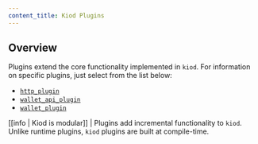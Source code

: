 ```yaml
---
content_title: Kiod Plugins
---
```


## Overview

Plugins extend the core functionality implemented in `kiod`. For information on specific plugins, just select from the list below:

* [`http_plugin`](../../01_nodeop/03_plugins/http_plugin/index.md)
* [`wallet_api_plugin`](wallet_api_plugin/index.md)
* [`wallet_plugin`](wallet_plugin/index.md)

[[info | Kiod is modular]]
| Plugins add incremental functionality to `kiod`. Unlike runtime plugins, `kiod` plugins are built at compile-time.
